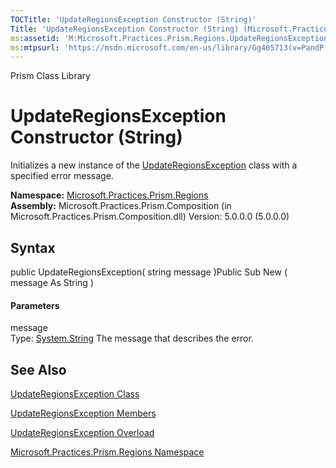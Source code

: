 ```yaml
---
TOCTitle: 'UpdateRegionsException Constructor (String)'
Title: 'UpdateRegionsException Constructor (String) (Microsoft.Practices.Prism.Regions)'
ms:assetid: 'M:Microsoft.Practices.Prism.Regions.UpdateRegionsException.\#ctor(System.String)'
ms:mtpsurl: 'https://msdn.microsoft.com/en-us/library/Gg405713(v=PandP.50)'
---
```


Prism Class Library

UpdateRegionsException Constructor (String)
===========================================

Initializes a new instance of the [UpdateRegionsException](https://msdn.microsoft.com/t:microsoft.practices.prism.regions.updateregionsexception) class with a specified error message.

**Namespace:** [Microsoft.Practices.Prism.Regions](https://msdn.microsoft.com/n:microsoft.practices.prism.regions)
**Assembly:** Microsoft.Practices.Prism.Composition (in Microsoft.Practices.Prism.Composition.dll) Version: 5.0.0.0 (5.0.0.0)

## Syntax


<span id="syntaxToggle"></span>public UpdateRegionsException( string message )Public Sub New ( message As String )
#### Parameters

message  
Type: [System.String](http://msdn2.microsoft.com/en-us/library/s1wwdcbf)
The message that describes the error.

See Also
--------


[UpdateRegionsException Class](https://msdn.microsoft.com/t:microsoft.practices.prism.regions.updateregionsexception)

[UpdateRegionsException Members](https://msdn.microsoft.com/allmembers.t:microsoft.practices.prism.regions.updateregionsexception)

[UpdateRegionsException Overload](https://msdn.microsoft.com/overload:microsoft.practices.prism.regions.updateregionsexception.)

[Microsoft.Practices.Prism.Regions Namespace](https://msdn.microsoft.com/n:microsoft.practices.prism.regions)
